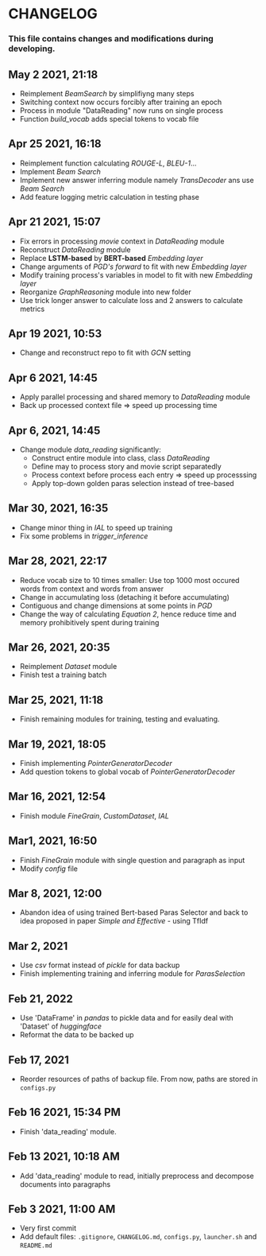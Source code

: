 # CHANGELOG

### This file contains changes and modifications during developing.

## May 2 2021, 21:18
- Reimplement *BeamSearch* by simplifiyng many steps
- Switching context now occurs forcibly after training an epoch
- Process in module "DataReading" now runs on single process
- Function *build_vocab* adds special tokens to vocab file


## Apr 25 2021, 16:18
- Reimplement function calculating *ROUGE-L*, *BLEU-1*...
- Implement *Beam Search*
- Implement new answer inferring module namely *TransDecoder* ans use *Beam Search*
- Add feature logging metric calculation in testing phase

## Apr 21 2021, 15:07
- Fix errors in processing *movie* context in *DataReading* module
- Reconstruct *DataReading* module
- Replace **LSTM-based** by **BERT-based** *Embedding layer*
- Change arguments of *PGD's forward* to fit with new *Embedding layer*
- Modify training process's variables in model to fit with new *Embedding layer*
- Reorganize *GraphReasoning* module into new folder
- Use trick longer answer to calculate loss and 2 answers to calculate metrics

## Apr 19 2021, 10:53
- Change and reconstruct repo to fit with *GCN* setting

## Apr 6 2021, 14:45
- Apply parallel processing and shared memory to *DataReading* module
- Back up processed context file => speed up processing time

## Apr 6, 2021, 14:45
- Change module *data_reading* significantly:
    - Construct entire module into class, class *DataReading*
    - Define may to process story and movie script separatedly
    - Process context before process each entry => speed up processsing
    - Apply top-down golden paras selection instead of tree-based

## Mar 30, 2021, 16:35
- Change minor thing in *IAL* to speed up training
- Fix some problems in *trigger_inference*

## Mar 28, 2021, 22:17
- Reduce vocab size to 10 times smaller: Use top 1000 most occured words from context and words from answer
- Change in accumulating loss (detaching it before accumulating)
- Contiguous and change dimensions at some points in *PGD*
- Change the way of calculating *Equation 2*, hence reduce time and memory prohibitively spent during training

## Mar 26, 2021, 20:35
- Reimplement *Dataset* module
- Finish test a training batch

## Mar 25, 2021, 11:18
- Finish remaining modules for training, testing and evaluating.

## Mar 19, 2021, 18:05
- Finish implementing *PointerGeneratorDecoder*
- Add question tokens to global vocab of *PointerGeneratorDecoder*

## Mar 16, 2021, 12:54
- Finish module *FineGrain*, *CustomDataset*, *IAL*

## Mar1, 2021, 16:50
- Finish *FineGrain* module with single question and paragraph as input
- Modify *config* file

## Mar 8, 2021, 12:00
- Abandon idea of using trained Bert-based Paras Selector and back to idea proposed in paper *Simple and Effective* - using TfIdf

## Mar 2, 2021
- Use *csv* format instead of *pickle* for data backup
- Finish implementing training and inferring module for *ParasSelection*

## Feb 21, 2022
- Use 'DataFrame' in *pandas* to pickle data and for easily deal with 'Dataset' of *huggingface*
- Reformat the data to be backed up

## Feb 17, 2021
- Reorder resources of paths of backup file. From now, paths are stored in `configs.py`

## Feb 16 2021, 15:34 PM
- Finish 'data_reading' module.

## Feb 13 2021, 10:18 AM
- Add 'data_reading' module to read, initially preprocess and decompose documents into paragraphs

## Feb 3 2021, 11:00 AM
- Very first commit
- Add default files: `.gitignore`, `CHANGELOG.md`, `configs.py`, `launcher.sh` and `README.md`